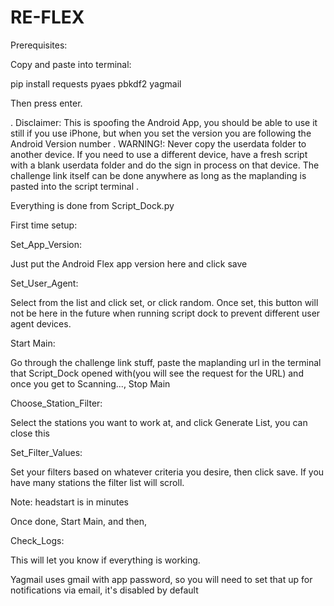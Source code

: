 # RE-FLEX

Prerequisites:

Copy and paste into terminal:

pip install requests pyaes pbkdf2 yagmail

Then press enter.

.
Disclaimer: This is spoofing the Android App, you should be able to use it still if you use iPhone, but when you set the version you are following the Android Version number
.
WARNING!: Never copy the userdata folder to another device. If you need to use a different device, have a fresh script with a blank userdata folder and do the sign in process on that device. The challenge link itself can be done anywhere as long as the maplanding is pasted into the script terminal
.

Everything is done from Script_Dock.py

First time setup:

Set_App_Version:

Just put the Android Flex app version here and click save

Set_User_Agent:

Select from the list and click set, or click random. Once set, this button will not be here in the future when running script dock to prevent different user agent devices.

Start Main:

Go through the challenge link stuff, paste the maplanding url in the terminal that Script_Dock opened with(you will see the request for the URL) and once you get to Scanning..., Stop Main

Choose_Station_Filter:

Select the stations you want to work at, and click Generate List, you can close this

Set_Filter_Values:

Set your filters based on whatever criteria you desire, then click save. If you have many stations the filter list will scroll.

Note: headstart is in minutes

Once done, Start Main, and then,

Check_Logs:

This will let you know if everything is working.

Yagmail uses gmail with app password, so you will need to set that up for notifications via email, it's disabled by default
